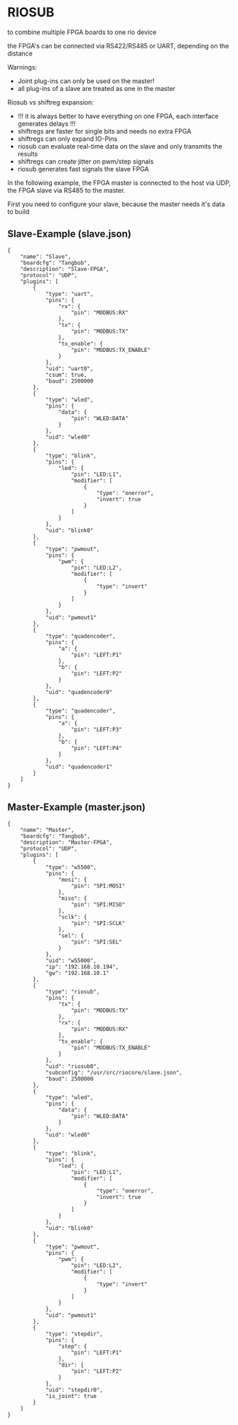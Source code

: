 # RIOSUB

to combine multiple FPGA boards to one rio device

the FPGA's can be connected via RS422/RS485 or UART, depending on the distance

Warnings:
* Joint plug-ins can only be used on the master!
* all plug-ins of a slave are treated as one in the master

Riosub vs shiftreg expansion:
* !!! it is always better to have everything on one FPGA, each interface generates delays !!!
* shiftregs are faster for single bits and needs no extra FPGA
* shiftregs can only expand IO-Pins
* riosub can evaluate real-time data on the slave and only transmits the results
* shiftregs can create jitter on pwm/step signals
* riosub generates fast signals the slave FPGA

In the following example, the FPGA master is connected to the host via UDP, the FPGA slave via RS485 to the master.

First you need to configure your slave, because the master needs it's data to build

## Slave-Example (slave.json)
```
{
    "name": "Slave",
    "boardcfg": "Tangbob",
    "description": "Slave-FPGA",
    "protocol": "UDP",
    "plugins": [
        {
            "type": "uart",
            "pins": {
                "rx": {
                    "pin": "MODBUS:RX"
                },
                "tx": {
                    "pin": "MODBUS:TX"
                },
                "tx_enable": {
                    "pin": "MODBUS:TX_ENABLE"
                }
            },
            "uid": "uart0",
            "csum": true,
            "baud": 2500000
        },
        {
            "type": "wled",
            "pins": {
                "data": {
                    "pin": "WLED:DATA"
                }
            },
            "uid": "wled0"
        },
        {
            "type": "blink",
            "pins": {
                "led": {
                    "pin": "LED:L1",
                    "modifier": [
                        {
                            "type": "onerror",
                            "invert": true
                        }
                    ]
                }
            },
            "uid": "blink0"
        },
        {
            "type": "pwmout",
            "pins": {
                "pwm": {
                    "pin": "LED:L2",
                    "modifier": [
                        {
                            "type": "invert"
                        }
                    ]
                }
            },
            "uid": "pwmout1"
        },
        {
            "type": "quadencoder",
            "pins": {
                "a": {
                    "pin": "LEFT:P1"
                },
                "b": {
                    "pin": "LEFT:P2"
                }
            },
            "uid": "quadencoder0"
        },
        {
            "type": "quadencoder",
            "pins": {
                "a": {
                    "pin": "LEFT:P3"
                },
                "b": {
                    "pin": "LEFT:P4"
                }
            },
            "uid": "quadencoder1"
        }
    ]
}
```

## Master-Example (master.json)
```
{
    "name": "Master",
    "boardcfg": "Tangbob",
    "description": "Master-FPGA",
    "protocol": "UDP",
    "plugins": [
        {
            "type": "w5500",
            "pins": {
                "mosi": {
                    "pin": "SPI:MOSI"
                },
                "miso": {
                    "pin": "SPI:MISO"
                },
                "sclk": {
                    "pin": "SPI:SCLK"
                },
                "sel": {
                    "pin": "SPI:SEL"
                }
            },
            "uid": "w55000",
            "ip": "192.168.10.194",
            "gw": "192.168.10.1"
        },
        {
            "type": "riosub",
            "pins": {
                "tx": {
                    "pin": "MODBUS:TX"
                },
                "rx": {
                    "pin": "MODBUS:RX"
                },
                "tx_enable": {
                    "pin": "MODBUS:TX_ENABLE"
                }
            },
            "uid": "riosub0",
            "subconfig": "/usr/src/riocore/slave.json",
            "baud": 2500000
        },
        {
            "type": "wled",
            "pins": {
                "data": {
                    "pin": "WLED:DATA"
                }
            },
            "uid": "wled0"
        },
        {
            "type": "blink",
            "pins": {
                "led": {
                    "pin": "LED:L1",
                    "modifier": [
                        {
                            "type": "onerror",
                            "invert": true
                        }
                    ]
                }
            },
            "uid": "blink0"
        },
        {
            "type": "pwmout",
            "pins": {
                "pwm": {
                    "pin": "LED:L2",
                    "modifier": [
                        {
                            "type": "invert"
                        }
                    ]
                }
            },
            "uid": "pwmout1"
        },
        {
            "type": "stepdir",
            "pins": {
                "step": {
                    "pin": "LEFT:P1"
                },
                "dir": {
                    "pin": "LEFT:P2"
                }
            },
            "uid": "stepdir0",
            "is_joint": true
        }
    ]
}
```
